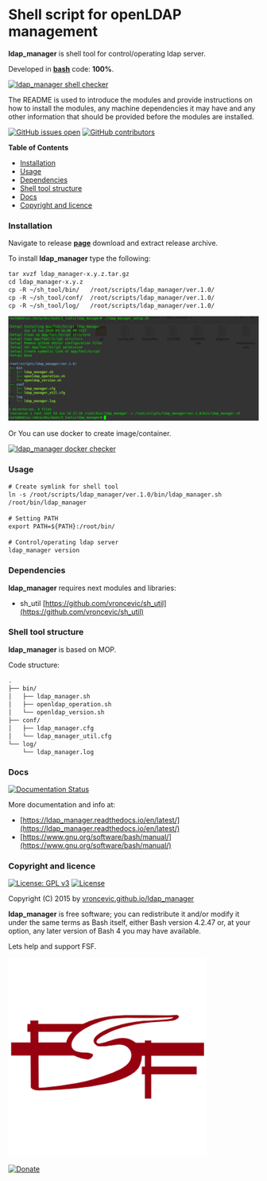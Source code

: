 # Shell script for openLDAP management

**ldap_manager** is shell tool for control/operating ldap server.

Developed in **[bash](https://en.wikipedia.org/wiki/Bash_(Unix_shell))** code: **100%**.

[![ldap_manager shell checker](https://github.com/vroncevic/ldap_manager/workflows/ldap_manager%20shell%20checker/badge.svg)](https://github.com/vroncevic/ldap_manager/actions?query=workflow%3A%22ldap_manager+shell+checker%22)

The README is used to introduce the modules and provide instructions on
how to install the modules, any machine dependencies it may have and any
other information that should be provided before the modules are installed.

[![GitHub issues open](https://img.shields.io/github/issues/vroncevic/ldap_manager.svg)](https://github.com/vroncevic/ldap_manager/issues) [![GitHub contributors](https://img.shields.io/github/contributors/vroncevic/ldap_manager.svg)](https://github.com/vroncevic/ldap_manager/graphs/contributors)

<!-- START doctoc generated TOC please keep comment here to allow auto update -->
<!-- DON'T EDIT THIS SECTION, INSTEAD RE-RUN doctoc TO UPDATE -->
**Table of Contents**

- [Installation](#installation)
- [Usage](#usage)
- [Dependencies](#dependencies)
- [Shell tool structure](#shell-tool-structure)
- [Docs](#docs)
- [Copyright and licence](#copyright-and-licence)

<!-- END doctoc generated TOC please keep comment here to allow auto update -->

### Installation

Navigate to release **[page](https://github.com/vroncevic/ldap_manager/releases)** download and extract release archive.

To install **ldap_manager** type the following:

```
tar xvzf ldap_manager-x.y.z.tar.gz
cd ldap_manager-x.y.z
cp -R ~/sh_tool/bin/   /root/scripts/ldap_manager/ver.1.0/
cp -R ~/sh_tool/conf/  /root/scripts/ldap_manager/ver.1.0/
cp -R ~/sh_tool/log/   /root/scripts/ldap_manager/ver.1.0/
```

![alt tag](https://raw.githubusercontent.com/vroncevic/ldap_manager/dev/docs/setup_tree.png)

Or You can use docker to create image/container.

[![ldap_manager docker checker](https://github.com/vroncevic/ldap_manager/workflows/ldap_manager%20docker%20checker/badge.svg)](https://github.com/vroncevic/ldap_manager/actions?query=workflow%3A%22ldap_manager+docker+checker%22)

### Usage

```
# Create symlink for shell tool
ln -s /root/scripts/ldap_manager/ver.1.0/bin/ldap_manager.sh /root/bin/ldap_manager

# Setting PATH
export PATH=${PATH}:/root/bin/

# Control/operating ldap server
ldap_manager version
```

### Dependencies

**ldap_manager** requires next modules and libraries:
* sh_util [https://github.com/vroncevic/sh_util](https://github.com/vroncevic/sh_util)

### Shell tool structure

**ldap_manager** is based on MOP.

Code structure:
```
.
├── bin/
│   ├── ldap_manager.sh
│   ├── openldap_operation.sh
│   └── openldap_version.sh
├── conf/
│   ├── ldap_manager.cfg
│   └── ldap_manager_util.cfg
└── log/
    └── ldap_manager.log
```

### Docs

[![Documentation Status](https://readthedocs.org/projects/ldap_manager/badge/?version=latest)](https://ldap_manager.readthedocs.io/projects/ldap_manager/en/latest/?badge=latest)

More documentation and info at:
* [https://ldap_manager.readthedocs.io/en/latest/](https://ldap_manager.readthedocs.io/en/latest/)
* [https://www.gnu.org/software/bash/manual/](https://www.gnu.org/software/bash/manual/)

### Copyright and licence

[![License: GPL v3](https://img.shields.io/badge/License-GPLv3-blue.svg)](https://www.gnu.org/licenses/gpl-3.0) [![License](https://img.shields.io/badge/License-Apache%202.0-blue.svg)](https://opensource.org/licenses/Apache-2.0)

Copyright (C) 2015 by [vroncevic.github.io/ldap_manager](https://vroncevic.github.io/ldap_manager)

**ldap_manager** is free software; you can redistribute it and/or modify
it under the same terms as Bash itself, either Bash version 4.2.47 or,
at your option, any later version of Bash 4 you may have available.

Lets help and support FSF.

[![Free Software Foundation](https://raw.githubusercontent.com/vroncevic/ldap_manager/dev/docs/fsf-logo_1.png)](https://my.fsf.org/)

[![Donate](https://www.paypalobjects.com/en_US/i/btn/btn_donateCC_LG.gif)](https://my.fsf.org/donate/)
